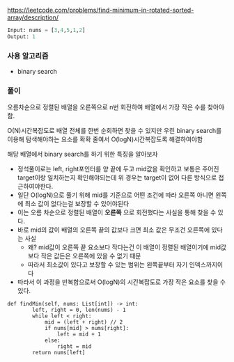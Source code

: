 https://leetcode.com/problems/find-minimum-in-rotated-sorted-array/description/

```python
Input: nums = [3,4,5,1,2]
Output: 1
```

### 사용 알고리즘

- binary search

### 풀이

오름차순으로 정렬된 배열을 오른쪽으로 n번 회전하여 배열에서 가장 작은 수를 찾아야함.

O(N)시간복잡도로 배열 전체를 한번 순회하면 찾을 수 있지만 우린 binary search를 이용해 탐색해야하는 요소를 확확 줄여서 O(logN)시간복잡도록 해결하여야함

해당 배열에서 binary search를 하기 위한 특징을 알아보자

- 정석풀이로는 left, right포인터를 양 끝에 두고 mid값을 확인하고 보통은 주어진 target이랑 일치하는지 확인해야되는데 위 경우는 target이 없어 다른 방식으로 접근하여야한다.
- 일단 O(logN)으로 풀기 위해 mid를 기준으로 어떤 조건에 따라 오른쪽 아니면 왼쪽에 최소 값이 없다는걸 보장할 수 있어야된다
- 이는 오름 차순으로 정렬된 배열이 **오른쪽** 으로 회전했다는 사실을 통해 찾을 수 있다.
- 바로 mid의 값이 배열의 오른쪽 끝의 값보다 크면 최소 값은 무조건 오른쪽에 있다는 사실
    - 왜? mid값이 오른쪽 끝 요소보다 작다는건 이 배열이 정렬된 배열이기에 mid값 보다 작은 값든은 오른쪽에 있을 수 없기 때문
    - 따라서 최소값이 있다고 보장할 수 있는 범위는 왼쪽끝부터 자기 인덱스까지이다
- 따라서 이 과정을 반복함으로써 O(logN)의 시간복잡도로 가장 작은 요소를 찾을 수 있다.

```
def findMin(self, nums: List[int]) -> int:
        left, right = 0, len(nums) - 1
        while left < right:
            mid = (left + right) // 2
            if nums[mid] > nums[right]:
                left = mid + 1
            else:
                right = mid
        return nums[left]
```